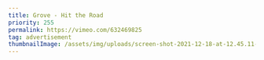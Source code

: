 ```yaml
---
title: Grove - Hit the Road
priority: 255
permalink: https://vimeo.com/632469825
tag: advertisement
thumbnailImage: /assets/img/uploads/screen-shot-2021-12-18-at-12.45.11-pm.jpg
---
```

